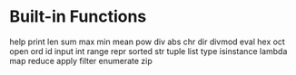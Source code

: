 # Built-in Functions

help
print
len
sum
max
min
mean
pow
div
abs
chr
dir
divmod
eval
hex
oct
open
ord
id
input
int
range
repr
sorted
str
tuple
list
type
isinstance
lambda
map
reduce
apply
filter
enumerate
zip
